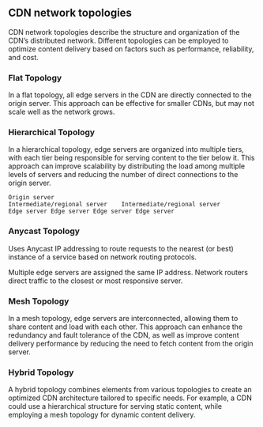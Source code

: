 ## CDN network topologies

CDN network topologies describe the structure and organization of the CDN’s distributed network. Different topologies can be employed to optimize content delivery based on factors such as performance, reliability, and cost.

### Flat Topology

In a flat topology, all edge servers in the CDN are directly connected to the origin server. This approach can be effective for smaller CDNs, but may not scale well as the network grows.

### Hierarchical Topology

In a hierarchical topology, edge servers are organized into multiple tiers, with each tier being responsible for serving content to the tier below it. This approach can improve scalability by distributing the load among multiple levels of servers and reducing the number of direct connections to the origin server.

```
Origin server
Intermediate/regional server    Intermediate/regional server
Edge server Edge server Edge server Edge server
```

### Anycast Topology

Uses Anycast IP addressing to route requests to the nearest (or best) instance of a service based on network routing protocols.

Multiple edge servers are assigned the same IP address. Network routers direct traffic to the closest or most responsive server.

### Mesh Topology

In a mesh topology, edge servers are interconnected, allowing them to share content and load with each other. This approach can enhance the redundancy and fault tolerance of the CDN, as well as improve content delivery performance by reducing the need to fetch content from the origin server.

### Hybrid Topology

A hybrid topology combines elements from various topologies to create an optimized CDN architecture tailored to specific needs. For example, a CDN could use a hierarchical structure for serving static content, while employing a mesh topology for dynamic content delivery.
